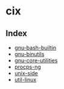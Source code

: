 <!--
File          : README.md

Created       : Sat 07 Nov 2015 22:58:38
Last Modified : Sat 07 Nov 2015 23:03:47
Maintainer    : sharlatan
-->

# cix #

## Index ##

*   [gnu-bash-builtin](utils/gnu-bash-builtin.md)
*   [gnu-binutils](utils/gnu-binutils.md)
*   [gnu-core-utilities](utils/gnu-core-utilities.md)
*   [procps-ng](utils/procps-ng.md)
*   [unix-side](utils/unix-side.md)
*   [util-linux](utils/util-linux.md)
